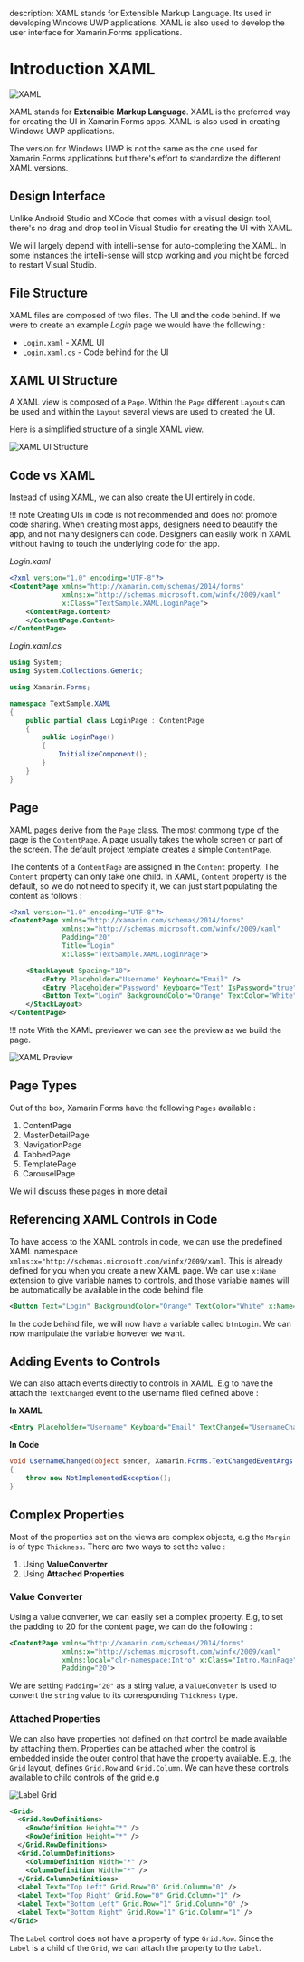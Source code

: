 description: XAML stands for Extensible Markup Language. Its used in developing Windows UWP applications. XAML is also used to develop the user interface for Xamarin.Forms applications.

# Introduction XAML

![XAML](../images/intro/xamarin-forms-app.png)

XAML stands for **Extensible Markup Language**. XAML is the preferred way for creating the UI in Xamarin Forms apps. XAML is also used in creating Windows UWP applications.

The version for Windows UWP is not the same as the one used for Xamarin.Forms applications but there's effort to standardize the different XAML versions.

## Design Interface

Unlike Android Studio and XCode that comes with a visual design tool, there's no drag and drop tool in Visual Studio for creating the UI with XAML. 

We will largely depend with intelli-sense for auto-completing the XAML. In some instances the intelli-sense will stop working and you might be forced to restart Visual Studio.

## File Structure

XAML files are composed of two files. The UI and the code behind. If we were to create an example _Login_ page we would have the following :

* `Login.xaml` - XAML UI
* `Login.xaml.cs` - Code behind for the UI


## XAML UI Structure

A XAML view is composed of a `Page`. Within the `Page` different `Layouts` can be used and within the `Layout` several views are used to created the UI.

Here is a simplified structure of a single XAML view.

![XAML UI Structure](../images/intro/xaml-ui-structure.png)

## Code vs XAML

Instead of using XAML, we can also create the UI entirely in code.

!!! note
    Creating UIs in code is not recommended and does not promote code sharing. When creating most apps, designers need to beautify the app, and not many designers can code. Designers can easily work in XAML without having to touch the underlying code for the app.

*Login.xaml*

```xml
<?xml version="1.0" encoding="UTF-8"?>
<ContentPage xmlns="http://xamarin.com/schemas/2014/forms" 
             xmlns:x="http://schemas.microsoft.com/winfx/2009/xaml" 
             x:Class="TextSample.XAML.LoginPage">
    <ContentPage.Content>
    </ContentPage.Content>
</ContentPage>
```

*Login.xaml.cs*

```csharp
using System;
using System.Collections.Generic;

using Xamarin.Forms;

namespace TextSample.XAML
{
    public partial class LoginPage : ContentPage
    {
        public LoginPage()
        {
            InitializeComponent();
        }
    }
}
```

## Page

XAML pages derive from the `Page` class. The most commong type of the page is the `ContentPage`. A page usually takes the whole screen or part of the screen. The default project template creates a simple `ContentPage`.

The contents of a `ContentPage` are assigned in the `Content` property. The `Content` property can only take one child. In XAML, `Content` property is the default, so we do not need to specify it, we can just start populating the content as follows :

```xml
<?xml version="1.0" encoding="UTF-8"?>
<ContentPage xmlns="http://xamarin.com/schemas/2014/forms" 
             xmlns:x="http://schemas.microsoft.com/winfx/2009/xaml" 
             Padding="20"
             Title="Login"
             x:Class="TextSample.XAML.LoginPage">

    <StackLayout Spacing="10">
        <Entry Placeholder="Username" Keyboard="Email" />
        <Entry Placeholder="Password" Keyboard="Text" IsPassword="true" />
        <Button Text="Login" BackgroundColor="Orange" TextColor="White" />
    </StackLayout>
</ContentPage>
```
!!! note
    With the XAML previewer we can see the preview as we build the page.

![XAML Preview](../images/xaml-preview.png)

## Page Types

Out of the box, Xamarin Forms have the following `Pages` available :

1. ContentPage
2. MasterDetailPage
3. NavigationPage
4. TabbedPage
5. TemplatePage
6. CarouselPage

We will discuss these pages in more detail

## Referencing XAML Controls in Code

To have access to the XAML controls in code, we can use the predefined XAML namespace `xmlns:x="http://schemas.microsoft.com/winfx/2009/xaml`. This is already defined for you when you create a new XAML page. We can use `x:Name` extension to give variable names to controls, and those variable names will be automatically be available in the code behind file.

```xml
<Button Text="Login" BackgroundColor="Orange" TextColor="White" x:Name="btnLogin" />
```

In the code behind file, we will now have a variable called `btnLogin`. We can now manipulate the variable however we want.

## Adding Events to Controls

We can also attach events directly to controls in XAML. E.g to have the attach the `TextChanged` event to the username filed defined above :

**In XAML**

```xml
<Entry Placeholder="Username" Keyboard="Email" TextChanged="UsernameChanged" />
```

**In Code**

```csharp
void UsernameChanged(object sender, Xamarin.Forms.TextChangedEventArgs e)
{
    throw new NotImplementedException();
}
```

## Complex Properties

Most of the properties set on the views are complex objects, e.g the `Margin` is of type `Thickness`. There are two ways to set the value : 

1. Using **ValueConverter**
2. Using **Attached Properties**

### Value Converter
Using a value converter, we can easily set a complex property. E.g, to set the padding to 20 for the content page, we can do the following :

```xml
<ContentPage xmlns="http://xamarin.com/schemas/2014/forms" 
             xmlns:x="http://schemas.microsoft.com/winfx/2009/xaml" 
             xmlns:local="clr-namespace:Intro" x:Class="Intro.MainPage"
             Padding="20">
```

We are setting `Padding="20"` as a sting value, a `ValueConveter` is used to convert the `string` value to its corresponding `Thickness` type.

### Attached Properties

We can also have properties not defined on that control be made available by attaching them. Properties can be attached when the control is embedded inside the outer control that have the property available. E.g, the `Grid` layout, defines `Grid.Row` and `Grid.Column`. We can have these controls available to child controls of the grid e.g

![Label Grid](../images/label-grid.png)

```xml
<Grid>
  <Grid.RowDefinitions>
    <RowDefinition Height="*" />
    <RowDefinition Height="*" />
  </Grid.RowDefinitions>
  <Grid.ColumnDefinitions>
    <ColumnDefinition Width="*" />
    <ColumnDefinition Width="*" />
  </Grid.ColumnDefinitions>
  <Label Text="Top Left" Grid.Row="0" Grid.Column="0" />
  <Label Text="Top Right" Grid.Row="0" Grid.Column="1" />
  <Label Text="Bottom Left" Grid.Row="1" Grid.Column="0" />
  <Label Text="Bottom Right" Grid.Row="1" Grid.Column="1" />
</Grid>
```

The `Label` control does not have a property of type `Grid.Row`. Since the `Label` is a child of the `Grid`, we can attach the property to the `Label`.